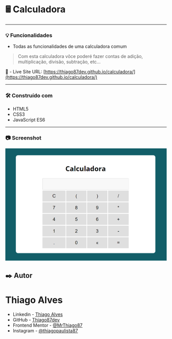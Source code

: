 # 🖩 Calculadora 
---
### :bulb: Funcionalidades

* Todas as funcionalidades de uma calculadora comum

> Com esta calculadora võce poderé fazer contas de adição, multiplicação, divisão, subtração, etc...

:link: - Live Site URL: [https://thiago87dev.github.io/calculadora/](https://thiago87dev.github.io/calculadora/)

---

### 🛠️ Construído com

* HTML5
* CSS3
* JavaScript ES6

---

### :camera: Screenshot 

![screenshot](./assets/img/calculator.png)

## ✒️ Autor
# Thiago Alves

- Linkedin - [Thiago Alves](https://www.linkedin.com/in/thiago-alves-010915274/)
- GitHub - [Thiago87dev](https://github.com/Thiago87dev)
- Frontend Mentor - [@MrThiago87](https://www.frontendmentor.io/profile/MrThiago87)
- Instagram - [@thiagopaulista87](https://www.instagram.com/thiagopaulista87/)
